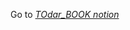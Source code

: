 Go to *[TOdar_BOOK notion](https://www.notion.so/digicon/TOdarBOOK-35015b968988488d8b6e0e9dd25d8405)*
